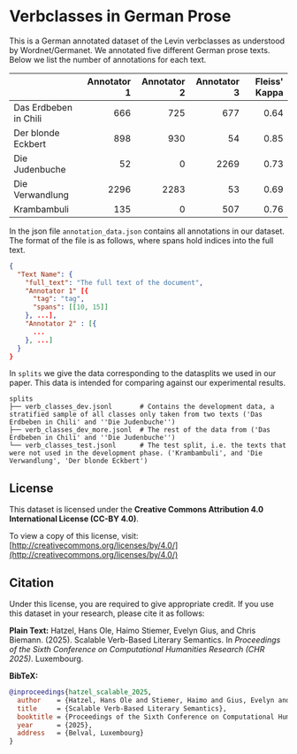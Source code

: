 # Verbclasses in German Prose
This is a German annotated dataset of the Levin verbclasses as understood by Wordnet/Germanet. We annotated five different German prose texts. Below we list the number of annotations for each text.

|                       |   Annotator 1 |   Annotator 2 |   Annotator 3 | Fleiss' Kappa |
|:----------------------|--------------:|--------------:|--------------:|--------------:|
| Das Erdbeben in Chili |           666 |           725 |           677 |          0.64 |
| Der blonde Eckbert    |           898 |           930 |            54 |          0.85 |
| Die Judenbuche        |            52 |             0 |          2269 |          0.73 |
| Die Verwandlung       |          2296 |          2283 |            53 |          0.69 |
| Krambambuli           |           135 |             0 |           507 |          0.76 |


In the json file `annotation_data.json` contains all annotations in our dataset. The format of the file is as follows, where spans hold indices into the full text.

```json
{
  "Text Name": {
    "full_text": "The full text of the document", 
    "Annotator 1" [{
      "tag": "tag",
      "spans": [[10, 15]]
    }, ...],
    "Annotator 2" : [{
      ...
    }, ...]
  }
}
```

In `splits` we give the data corresponding to the datasplits we used in our paper.
This data is intended for comparing against our experimental results.
```
splits
├── verb_classes_dev.jsonl       # Contains the development data, a stratified sample of all classes only taken from two texts ('Das Erdbeben in Chili' and ''Die Judenbuche'') 
├── verb_classes_dev_more.jsonl  # The rest of the data from ('Das Erdbeben in Chili' and ''Die Judenbuche'')
└── verb_classes_test.jsonl      # The test split, i.e. the texts that were not used in the development phase. ('Krambambuli', and 'Die Verwandlung', 'Der blonde Eckbert')
```


## License
This dataset is licensed under the **Creative Commons Attribution 4.0 International License (CC-BY 4.0)**.

To view a copy of this license, visit:
[http://creativecommons.org/licenses/by/4.0/](http://creativecommons.org/licenses/by/4.0/)

## Citation
Under this license, you are required to give appropriate credit. If you use this dataset in your research, please cite it as follows:

**Plain Text:**
Hatzel, Hans Ole, Haimo Stiemer, Evelyn Gius, and Chris Biemann. (2025). Scalable Verb-Based Literary Semantics. In *Proceedings of the Sixth Conference on Computational Humanities Research (CHR 2025)*. Luxembourg.

**BibTeX:**
```bibtex
@inproceedings{hatzel_scalable_2025,
  author    = {Hatzel, Hans Ole and Stiemer, Haimo and Gius, Evelyn and Biemann, Chris},
  title     = {Scalable Verb-Based Literary Semantics},
  booktitle = {Proceedings of the Sixth Conference on Computational Humanities Research (CHR 2025)},
  year      = {2025},
  address   = {Belval, Luxembourg}
}
```
